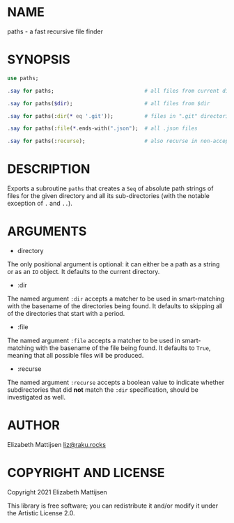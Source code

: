 NAME
====

paths - a fast recursive file finder

SYNOPSIS
========

```raku
use paths;

.say for paths;                             # all files from current directory

.say for paths($dir);                       # all files from $dir

.say for paths(:dir(* eq '.git'));          # files in ".git" directories

.say for paths(:file(*.ends-with(".json");  # all .json files

.say for paths(:recurse);                   # also recurse in non-accepted dirs
```

DESCRIPTION
===========

Exports a subroutine `paths` that creates a `Seq` of absolute path strings of files for the given directory and all its sub-directories (with the notable exception of `.` and `..`).

ARGUMENTS
=========

  * directory

The only positional argument is optional: it can either be a path as a string or as an `IO` object. It defaults to the current directory.

  * :dir

The named argument `:dir` accepts a matcher to be used in smart-matching with the basename of the directories being found. It defaults to skipping all of the directories that start with a period.

  * :file

The named argument `:file` accepts a matcher to be used in smart-matching with the basename of the file being found. It defaults to `True`, meaning that all possible files will be produced.

  * :recurse

The named argument `:recurse` accepts a boolean value to indicate whether subdirectories that did **not** match the `:dir` specification, should be investigated as well.

AUTHOR
======

Elizabeth Mattijsen <liz@raku.rocks>

COPYRIGHT AND LICENSE
=====================

Copyright 2021 Elizabeth Mattijsen

This library is free software; you can redistribute it and/or modify it under the Artistic License 2.0.

